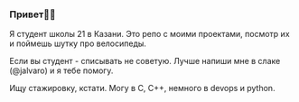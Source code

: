 ### Привет🧚‍♂️

Я студент школы 21 в Казани. Это репо с моими проектами, посмотр их и поймешь шутку про велосипеды.

Если вы студент - списывать не советую. Лучше напиши мне в слаке (@jalvaro) и я тебе помогу.

Ищу стажировку, кстати. Могу в C, C++, немного в devops и python.
